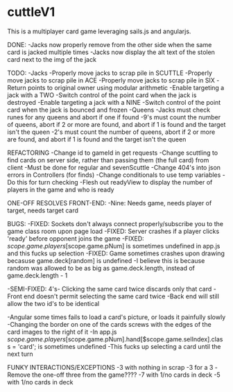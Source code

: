 # cuttleV1

This is a multiplayer card game leveraging sails.js and angularjs.

DONE:
	-Jacks now properly remove from the other side when the same card is jacked multiple times
	-Jacks now display the alt text of the stolen card next to the img of the jack

TODO:
-Jacks
	-Properly move jacks to scrap pile in SCUTTLE
	-Properly move jacks to scrap pile in ACE
	-Properly move jacks to scrap pile in SIX
		-Return points to original owner using modular arithmetic
	-Enable targeting a jack with a TWO
		-Switch control of the point card when the jack is destroyed
	-Enable targeting a jack with a NINE
		-Switch control of the point card when the jack is bounced and frozen
-Queens
	-Jacks must check runes for any queens and abort if one if found
	-9's must count the number of queens, abort if 2 or more are found, and abort if 1 is found and the target isn't the queen
	-2's must count the number of queens, abort if 2 or more are found, and abort if 1 is found and the target isn't the queen


REFACTORING
-Change id to gameId in get requests
-Change scuttling to find cards on server side, rather than passing them (the full card) from client
	-Must be done for regular and sevenScuttle
-Change 404's into json errors in Controllers (for finds)
-Change conditionals to use temp variables
	-Do this for turn checking
-Flesh out readyView to display the number of players in the game and who is ready


ONE-OFF RESOLVES FRONT-END:
-Nine: Needs game, needs player of target, needs target card

BUGS:
-FIXED: Sockets don't always connect properly/subscribe you to the game class room upon page load
-FIXED: Server crashes if a player clicks 'ready' before opponent joins the game
-FIXED: $scope.game.players[$scope.game.pNum] is sometimes undefined in app.js and this fucks up selection
-FIXED: Game sometimes crashes upon drawing becasuse game.deck[random] is undefined
	-I believe this is because random was allowed to be as big as game.deck.length, instead of game.deck.length - 1

-SEMI-FIXED: 4's- Clicking the same card twice discards only that card
	-Front end doesn't permit selecting the same card twice
	-Back end will still allow the two id's to be identical

-Angular some times fails to load a card's picture, or loads it painfully slowly
-Changing the border on one of the cards screws with the edges of the card images to the right of it
-In app.js $scope.game.players[$scope.game.pNum].hand[$scope.game.selIndex].class = 'card'; is sometimes undefined
	-This fucks up selecting a card until the next turn

	
FUNKY INTERACTIONS/EXCEPTIONS
-3 with nothing in scrap
-3 for a 3
	-Remove the one-off three from the game????
-7 with 1/no cards in deck
-5 with 1/no cards in deck